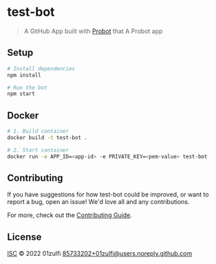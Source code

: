# test-bot

> A GitHub App built with [Probot](https://github.com/probot/probot) that A Probot app

## Setup

```sh
# Install dependencies
npm install

# Run the bot
npm start
```

## Docker

```sh
# 1. Build container
docker build -t test-bot .

# 2. Start container
docker run -e APP_ID=<app-id> -e PRIVATE_KEY=<pem-value> test-bot
```

## Contributing

If you have suggestions for how test-bot could be improved, or want to report a bug, open an issue! We'd love all and any contributions.

For more, check out the [Contributing Guide](CONTRIBUTING.md).

## License

[ISC](LICENSE) © 2022 01zulfi <85733202+01zulfi@users.noreply.github.com>
